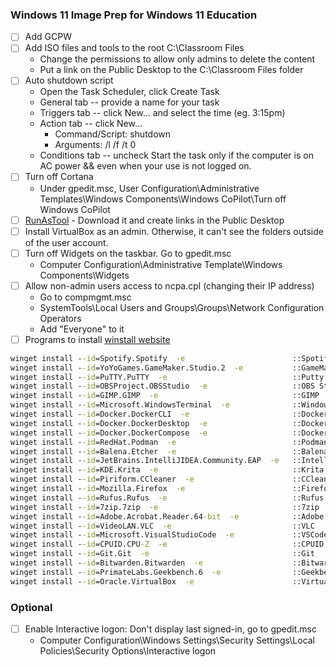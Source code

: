 ### Windows 11 Image Prep for Windows 11 Education

- [ ] Add GCPW
- [ ] Add ISO files and tools to the root C:\Classroom Files
    - Change the permissions to allow only admins to delete the content
    - Put a link on the Public Desktop to the C:\Classroom Files folder
- [ ] Auto shutdown script
    - Open the Task Scheduler, click Create Task
    - General tab -- provide a name for your task
    - Triggers tab -- click New... and select the time (eg. 3:15pm)
    - Action tab -- click New... 
        - Command/Script:     shutdown
        - Arguments:          /l /f /t 0
    - Conditions tab -- uncheck Start the task only if the computer is on AC power && even when your use is not logged on.
- [ ] Turn off Cortana
    - Under gpedit.msc, User Configuration\Administrative Templates\Windows Components\Windows CoPilot\Turn off Windows CoPilot
- [ ] [RunAsTool](https://www.sordum.org/8727/runastool-v1-5/) - Download it and create links in the Public Desktop
- [ ] Install VirtualBox as an admin. Otherwise, it can't see the folders outside of the user account.
- [ ] Turn off Widgets on the taskbar. Go to gpedit.msc
    - Computer Configuration\Administrative Template\Windows Components\Widgets
- [ ] Allow non-admin users access to ncpa.cpl (changing their IP address)
    - Go to compmgmt.msc
    - SystemTools\Local Users and Groups\Groups\Network Configuration Operators
    - Add "Everyone" to it
- [ ] Programs to install [winstall website](https://winstall.app/apps)
```cmd
winget install --id=Spotify.Spotify  -e                        ::Spotify
winget install --id=YoYoGames.GameMaker.Studio.2  -e           ::GameMaker Studio 2
winget install --id=PuTTY.PuTTY  -e                            ::Putty
winget install --id=OBSProject.OBSStudio  -e                   ::OBS Studio
winget install --id=GIMP.GIMP  -e                              ::GIMP
winget install --id=Microsoft.WindowsTerminal  -e              ::Windows Terminal
winget install --id=Docker.DockerCLI  -e                       ::DockerCLI
winget install --id=Docker.DockerDesktop  -e                   ::Docker Desktop
winget install --id=Docker.DockerCompose  -e                   ::Docker Compose
winget install --id=RedHat.Podman  -e                          ::Podman
winget install --id=Balena.Etcher  -e                          ::Balena Etcher
winget install --id=JetBrains.IntelliJIDEA.Community.EAP  -e   ::IntelliJ CE
winget install --id=KDE.Krita  -e                              ::Krita
winget install --id=Piriform.CCleaner  -e                      ::CCleaner
winget install --id=Mozilla.Firefox  -e                        ::Firefox
winget install --id=Rufus.Rufus  -e                            ::Rufus
winget install --id=7zip.7zip  -e                              ::7zip
winget install --id=Adobe.Acrobat.Reader.64-bit  -e            ::Adobe PDF Reader
winget install --id=VideoLAN.VLC  -e                           ::VLC
winget install --id=Microsoft.VisualStudioCode  -e             ::VSCode
winget install --id=CPUID.CPU-Z  -e                            ::CPUID
winget install --id=Git.Git  -e                                ::Git
winget install --id=Bitwarden.Bitwarden  -e                    ::Bitwarden
winget install --id=PrimateLabs.Geekbench.6  -e                ::Geekbench
winget install --id=Oracle.VirtualBox  -e                      ::VirtualBox
```

### Optional
- [ ] Enable Interactive logon: Don't display last signed-in, go to gpedit.msc
    - Computer Configuration\Windows Settings\Security Settings\Local Policies\Security Options\Interactive logon

